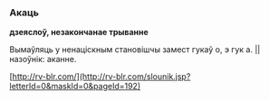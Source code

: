 ### Акаць
**дзеяслоў, незакончанае трыванне**

Вымаўляць у ненаціскным становішчы замест гукаў о, э гук а. || назоўнік: аканне.

<a rel="author">[http://rv-blr.com/](http://rv-blr.com/slounik.jsp?letterId=0&maskId=0&pageId=192)</a>

